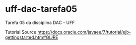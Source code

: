 # uff-dac-tarefa05
Tarefa 05 da disciplina DAC - UFF

Tutorial Source
https://docs.oracle.com/javaee/7/tutorial/ejb-gettingstarted.htm#GIJRE
